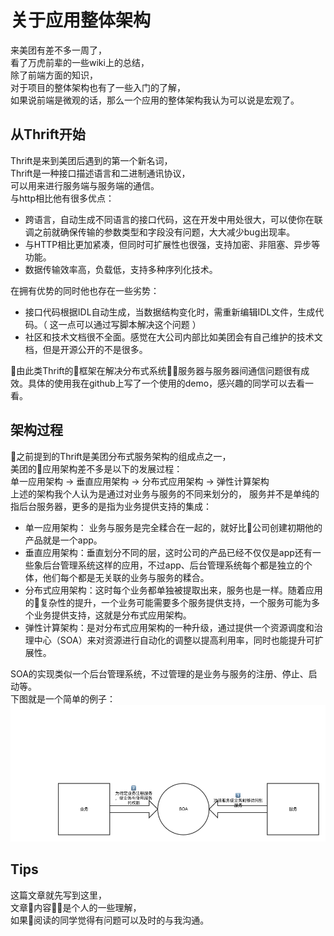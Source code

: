 # 关于应用整体架构
来美团有差不多一周了，  
看了万虎前辈的一些wiki上的总结，  
除了前端方面的知识，  
对于项目的整体架构也有了一些入门的了解，  
如果说前端是微观的话，那么一个应用的整体架构我认为可以说是宏观了。

## 从Thrift开始
Thrift是来到美团后遇到的第一个新名词，  
Thrift是一种接口描述语言和二进制通讯协议，  
可以用来进行服务端与服务端的通信。  
与http相比他有很多优点：
- 跨语言，自动生成不同语言的接口代码，这在开发中用处很大，可以使你在联调之前就确保传输的参数类型和字段没有问题，大大减少bug出现率。
- 与HTTP相比更加紧凑，但同时可扩展性也很强，支持加密、非阻塞、异步等功能。
- 数据传输效率高，负载低，支持多种序列化技术。  

在拥有优势的同时他也存在一些劣势：
- 接口代码根据IDL自动生成，当数据结构变化时，需重新编辑IDL文件，生成代码。（ 这一点可以通过写脚本解决这个问题 ）
- 社区和技术文档很不全面。感觉在大公司内部比如美团会有自己维护的技术文档，但是开源公开的不是很多。

由此类Thrift的框架在解决分布式系统服务器与服务器间通信问题很有成效。具体的使用我在github上写了一个使用的demo，感兴趣的同学可以去看一看。

## 架构过程
之前提到的Thrift是美团分布式服务架构的组成点之一，  
美团的应用架构差不多是以下的发展过程：  
单一应用架构 -> 垂直应用架构 -> 分布式应用架构 -> 弹性计算架构  
上述的架构我个人认为是通过对业务与服务的不同来划分的，
服务并不是单纯的指后台服务器，更多的是指为业务提供支持的集成：
- 单一应用架构： 业务与服务是完全糅合在一起的，就好比公司创建初期他的产品就是一个app。
- 垂直应用架构：垂直划分不同的层，这时公司的产品已经不仅仅是app还有一些象后台管理系统这样的应用，不过app、后台管理系统每个都是独立的个体，他们每个都是无关联的业务与服务的糅合。
- 分布式应用架构：这时每个业务都单独被提取出来，服务也是一样。随着应用的复杂性的提升，一个业务可能需要多个服务提供支持，一个服务可能为多个业务提供支持，这就是分布式应用架构。
- 弹性计算架构：是对分布式应用架构的一种升级，通过提供一个资源调度和治理中心（SOA）来对资源进行自动化的调整以提高利用率，同时也能提升可扩展性。

SOA的实现类似一个后台管理系统，不过管理的是业务与服务的注册、停止、启动等。  
下图就是一个简单的例子：  
![](../img/soa.png)

## Tips
这篇文章就先写到这里，  
文章内容是个人的一些理解，  
如果阅读的同学觉得有问题可以及时的与我沟通。
